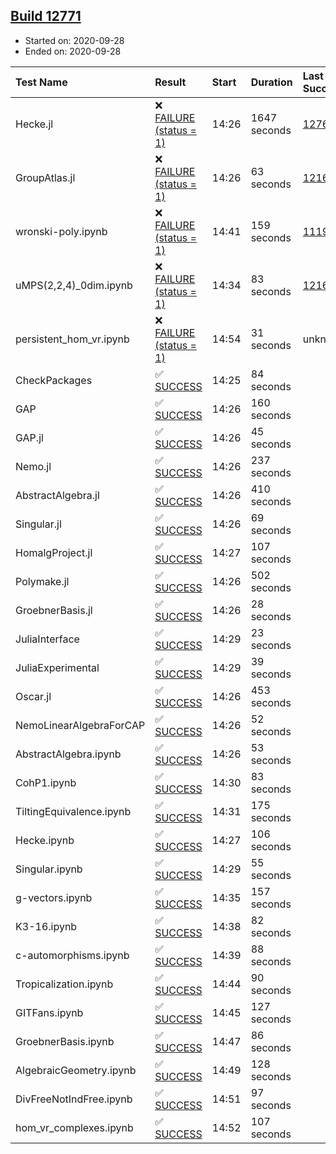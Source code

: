 ## [Build 12771](https://oscarci.mathematik.uni-kl.de/job/oscar/12771/)

* Started on: 2020-09-28
* Ended on: 2020-09-28

| Test Name    | Result | Start | Duration | Last Success | First Failure |
|:-------------|:-------|:------|:---------|:-------------|:--------------|
| Hecke.jl | ❌ [FAILURE (status = 1)](https://oscarci.mathematik.uni-kl.de/job/oscar/12771/artifact/logs/build-12771/Hecke.jl.log) | 14:26 | 1647 seconds | [12764](https://oscarci.mathematik.uni-kl.de/job/oscar/12764/) | [12765](https://oscarci.mathematik.uni-kl.de/job/oscar/12765/) |
| GroupAtlas.jl | ❌ [FAILURE (status = 1)](https://oscarci.mathematik.uni-kl.de/job/oscar/12771/artifact/logs/build-12771/GroupAtlas.jl.log) | 14:26 | 63 seconds | [12167](https://oscarci.mathematik.uni-kl.de/job/oscar/12167/) | [12168](https://oscarci.mathematik.uni-kl.de/job/oscar/12168/) |
| wronski-poly.ipynb | ❌ [FAILURE (status = 1)](https://oscarci.mathematik.uni-kl.de/job/oscar/12771/artifact/logs/build-12771/wronski-poly.ipynb.log) | 14:41 | 159 seconds | [11192](https://oscarci.mathematik.uni-kl.de/job/oscar/11192/) | [11193](https://oscarci.mathematik.uni-kl.de/job/oscar/11193/) |
| uMPS(2,2,4)_0dim.ipynb | ❌ [FAILURE (status = 1)](https://oscarci.mathematik.uni-kl.de/job/oscar/12771/artifact/logs/build-12771/uMPS-2-2-4-_0dim.ipynb.log) | 14:34 | 83 seconds | [12167](https://oscarci.mathematik.uni-kl.de/job/oscar/12167/) | [12168](https://oscarci.mathematik.uni-kl.de/job/oscar/12168/) |
| persistent_hom_vr.ipynb | ❌ [FAILURE (status = 1)](https://oscarci.mathematik.uni-kl.de/job/oscar/12771/artifact/logs/build-12771/persistent_hom_vr.ipynb.log) | 14:54 | 31 seconds | unknown | unknown |
| CheckPackages | ✅ [SUCCESS](https://oscarci.mathematik.uni-kl.de/job/oscar/12771/artifact/logs/build-12771/CheckPackages.log) | 14:25 | 84 seconds |  |  |
| GAP | ✅ [SUCCESS](https://oscarci.mathematik.uni-kl.de/job/oscar/12771/artifact/logs/build-12771/GAP.log) | 14:26 | 160 seconds |  |  |
| GAP.jl | ✅ [SUCCESS](https://oscarci.mathematik.uni-kl.de/job/oscar/12771/artifact/logs/build-12771/GAP.jl.log) | 14:26 | 45 seconds |  |  |
| Nemo.jl | ✅ [SUCCESS](https://oscarci.mathematik.uni-kl.de/job/oscar/12771/artifact/logs/build-12771/Nemo.jl.log) | 14:26 | 237 seconds |  |  |
| AbstractAlgebra.jl | ✅ [SUCCESS](https://oscarci.mathematik.uni-kl.de/job/oscar/12771/artifact/logs/build-12771/AbstractAlgebra.jl.log) | 14:26 | 410 seconds |  |  |
| Singular.jl | ✅ [SUCCESS](https://oscarci.mathematik.uni-kl.de/job/oscar/12771/artifact/logs/build-12771/Singular.jl.log) | 14:26 | 69 seconds |  |  |
| HomalgProject.jl | ✅ [SUCCESS](https://oscarci.mathematik.uni-kl.de/job/oscar/12771/artifact/logs/build-12771/HomalgProject.jl.log) | 14:27 | 107 seconds |  |  |
| Polymake.jl | ✅ [SUCCESS](https://oscarci.mathematik.uni-kl.de/job/oscar/12771/artifact/logs/build-12771/Polymake.jl.log) | 14:26 | 502 seconds |  |  |
| GroebnerBasis.jl | ✅ [SUCCESS](https://oscarci.mathematik.uni-kl.de/job/oscar/12771/artifact/logs/build-12771/GroebnerBasis.jl.log) | 14:26 | 28 seconds |  |  |
| JuliaInterface | ✅ [SUCCESS](https://oscarci.mathematik.uni-kl.de/job/oscar/12771/artifact/logs/build-12771/JuliaInterface.log) | 14:29 | 23 seconds |  |  |
| JuliaExperimental | ✅ [SUCCESS](https://oscarci.mathematik.uni-kl.de/job/oscar/12771/artifact/logs/build-12771/JuliaExperimental.log) | 14:29 | 39 seconds |  |  |
| Oscar.jl | ✅ [SUCCESS](https://oscarci.mathematik.uni-kl.de/job/oscar/12771/artifact/logs/build-12771/Oscar.jl.log) | 14:26 | 453 seconds |  |  |
| NemoLinearAlgebraForCAP | ✅ [SUCCESS](https://oscarci.mathematik.uni-kl.de/job/oscar/12771/artifact/logs/build-12771/NemoLinearAlgebraForCAP.log) | 14:26 | 52 seconds |  |  |
| AbstractAlgebra.ipynb | ✅ [SUCCESS](https://oscarci.mathematik.uni-kl.de/job/oscar/12771/artifact/logs/build-12771/AbstractAlgebra.ipynb.log) | 14:26 | 53 seconds |  |  |
| CohP1.ipynb | ✅ [SUCCESS](https://oscarci.mathematik.uni-kl.de/job/oscar/12771/artifact/logs/build-12771/CohP1.ipynb.log) | 14:30 | 83 seconds |  |  |
| TiltingEquivalence.ipynb | ✅ [SUCCESS](https://oscarci.mathematik.uni-kl.de/job/oscar/12771/artifact/logs/build-12771/TiltingEquivalence.ipynb.log) | 14:31 | 175 seconds |  |  |
| Hecke.ipynb | ✅ [SUCCESS](https://oscarci.mathematik.uni-kl.de/job/oscar/12771/artifact/logs/build-12771/Hecke.ipynb.log) | 14:27 | 106 seconds |  |  |
| Singular.ipynb | ✅ [SUCCESS](https://oscarci.mathematik.uni-kl.de/job/oscar/12771/artifact/logs/build-12771/Singular.ipynb.log) | 14:29 | 55 seconds |  |  |
| g-vectors.ipynb | ✅ [SUCCESS](https://oscarci.mathematik.uni-kl.de/job/oscar/12771/artifact/logs/build-12771/g-vectors.ipynb.log) | 14:35 | 157 seconds |  |  |
| K3-16.ipynb | ✅ [SUCCESS](https://oscarci.mathematik.uni-kl.de/job/oscar/12771/artifact/logs/build-12771/K3-16.ipynb.log) | 14:38 | 82 seconds |  |  |
| c-automorphisms.ipynb | ✅ [SUCCESS](https://oscarci.mathematik.uni-kl.de/job/oscar/12771/artifact/logs/build-12771/c-automorphisms.ipynb.log) | 14:39 | 88 seconds |  |  |
| Tropicalization.ipynb | ✅ [SUCCESS](https://oscarci.mathematik.uni-kl.de/job/oscar/12771/artifact/logs/build-12771/Tropicalization.ipynb.log) | 14:44 | 90 seconds |  |  |
| GITFans.ipynb | ✅ [SUCCESS](https://oscarci.mathematik.uni-kl.de/job/oscar/12771/artifact/logs/build-12771/GITFans.ipynb.log) | 14:45 | 127 seconds |  |  |
| GroebnerBasis.ipynb | ✅ [SUCCESS](https://oscarci.mathematik.uni-kl.de/job/oscar/12771/artifact/logs/build-12771/GroebnerBasis.ipynb.log) | 14:47 | 86 seconds |  |  |
| AlgebraicGeometry.ipynb | ✅ [SUCCESS](https://oscarci.mathematik.uni-kl.de/job/oscar/12771/artifact/logs/build-12771/AlgebraicGeometry.ipynb.log) | 14:49 | 128 seconds |  |  |
| DivFreeNotIndFree.ipynb | ✅ [SUCCESS](https://oscarci.mathematik.uni-kl.de/job/oscar/12771/artifact/logs/build-12771/DivFreeNotIndFree.ipynb.log) | 14:51 | 97 seconds |  |  |
| hom_vr_complexes.ipynb | ✅ [SUCCESS](https://oscarci.mathematik.uni-kl.de/job/oscar/12771/artifact/logs/build-12771/hom_vr_complexes.ipynb.log) | 14:52 | 107 seconds |  |  |
